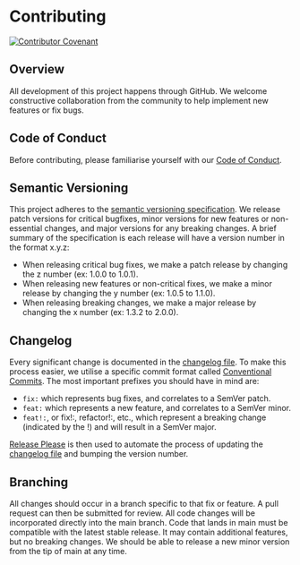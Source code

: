 # Contributing
[![Contributor Covenant](https://img.shields.io/badge/Contributor%20Covenant-2.1-4baaaa.svg)](code_of_conduct.md)
## Overview
All development of this project happens through GitHub. We welcome constructive collaboration from the community to help implement new features or fix bugs. 
## Code of Conduct
Before contributing, please familiarise yourself with our [Code of Conduct](CODE_OF_CONDUCT.md).
## Semantic Versioning
This project adheres to the [semantic versioning specification](https://semver.org). We release patch versions for critical bugfixes, minor versions for new features or non-essential changes, and major versions for any breaking changes. A brief summary of the specification is each release will have a version number in the format x.y.z:
- When releasing critical bug fixes, we make a patch release by changing the z number (ex: 1.0.0 to 1.0.1).
- When releasing new features or non-critical fixes, we make a minor release by changing the y number (ex: 1.0.5 to 1.1.0). 
- When releasing breaking changes, we make a major release by changing the x number (ex: 1.3.2 to 2.0.0). 
## Changelog
Every significant change is documented in the [changelog file](../CHANGELOG.md). To make this process easier, we utilise a specific commit format called [Conventional Commits](https://www.conventionalcommits.org/en/v1.0.0/#summary). The most important prefixes you should have in mind are:
- `fix:` which represents bug fixes, and correlates to a SemVer patch.
- `feat:` which represents a new feature, and correlates to a SemVer minor.
- `feat!:`, or fix!:, refactor!:, etc., which represent a breaking change (indicated by the !) and will result in a SemVer major. 

[Release Please](https://github.com/googleapis/release-please) is then used to automate the process of updating the [changelog file](../CHANGELOG.md) and bumping the version number.
## Branching 
All changes should occur in a branch specific to that fix or feature. A pull request can then be submitted for review. All code changes will be incorporated directly into the main branch. Code that lands in main must be compatible with the latest stable release. It may contain additional features, but no breaking changes. We should be able to release a new minor version from the tip of main at any time.